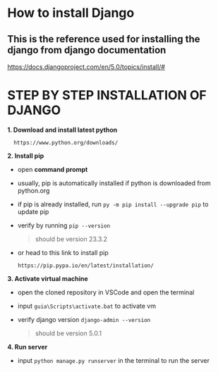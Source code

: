 # How to install Django
## This is the reference used for installing the django from django documentation
https://docs.djangoproject.com/en/5.0/topics/install/#

# STEP BY STEP INSTALLATION OF DJANGO 
**1. Download and install latest python**

      https://www.python.org/downloads/ 

**2. Install pip**
- open **command prompt** 
- usually, pip is automatically installed if python is downloaded from python.org
- if pip is already installed, run `py -m pip install --upgrade pip` to update pip
- verify by running `pip --version`
  > should be version 23.3.2
- or head to this link to install pip

      https://pip.pypa.io/en/latest/installation/

**3. Activate virtual machine**

   - open the cloned repository in VSCode and open the terminal
   - input `guia\Scripts\activate.bat` to activate vm
   - verify django version `django-admin --version`
   
      > should be version 5.0.1

**4. Run server**
- input `python manage.py runserver` in the terminal to run the server
